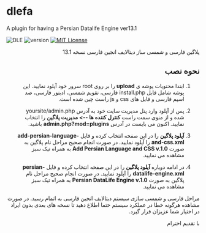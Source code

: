 # dlefa
A plugin for having a Persian Datalife Engine ver13.1

![DLE](https://img.shields.io/badge/DLE-13.x-green.svg?style=flat-square "DLE Version")
![version](https://img.shields.io/badge/version-1.0-red.svg?style=flat-square "Version")
[![MIT License](https://img.shields.io/badge/license-MIT-blue.svg?style=flat-square)](https://github.com/dle-modules/DLE-BlockPro/blob/master/LICENSE)

<div dir="rtl">
پلاگین فارسی و شمسی ساز دیتالایف انجین فارسی نسخه 13.1

## نحوه نصب

1. ابتدا محتویات پوشه ی **upload** را بر روی root سرور خود آپلود نمایید.
این پوشه شامل فایل install.php فارسی، تقویم شمسی، ادیتور فارسی، ضد اسپم فارسی و فایل های css و js راست چین شده است.

2. پس از آپلود وارد پنل مدیریت سایت خود به آدرس yoursite/admin.php شده و از منوی سمت راست  **کنترل کننده ها --> مدیریت پلاگین** را انتخاب نمایید. اکنون می بایست در آدرس **admin.php?mod=plugins** باشید.

3. **آپلود پلاگین** را در این صفحه انتخاب کرده و فایل **add-persian-language-and-css.xml** را آپلود نمایید.
در صورت انجام صحیح مراحل نام پلاگین به صورت **Add Persian Language and CSS v.1.0** به همراه تیک سبز مشاهده می نمایید.

4. در ادامه دوباره **آپلود پلاگین** را در این صفحه انتخاب کرده و فایل **persian-datalife-engine.xml** را آپلود نمایید.
در صورت انجام صحیح مراحل نام پلاگین به صورت **Persian DataLife Engine v.1.0** به همراه تیک سبز مشاهده می نمایید.

مراحل فارسی و شمسی سازی سیستم دیتالایف انجین فارسی به اتمام رسید.
در صورت مشاهده هرگونه خطا در عملکرد سیستم حتما اطلاع دهید تا نسخه های بعدی بدون ایراد در اختیار شما عزیزان قرار گیرد.

با تقدیم احترام
</div>
